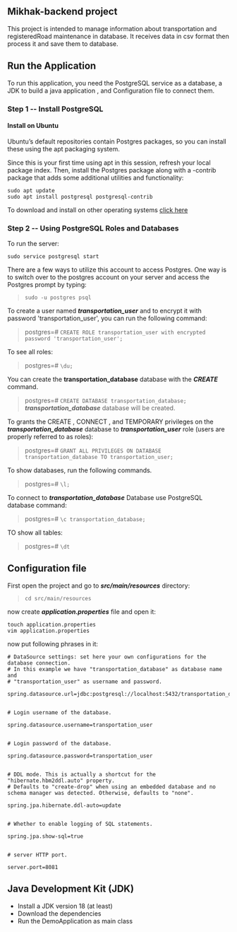 ## Mikhak-backend project
This project is intended to manage information about transportation and registeredRoad maintenance in database.
It receives data in csv format then process it and save them to database.

## Run the Application
To run this application, you need the PostgreSQL service as a database,
a JDK to build a java application , and Configuration file to connect them.

### Step 1 -- Install PostgreSQL
#### Install on Ubuntu
Ubuntu’s default repositories contain Postgres packages, so you can install these using the apt packaging system.

Since this is your first time using apt in this session, refresh your local package index. Then, install the Postgres
package along with a -contrib package that adds some additional utilities and functionality:

```
sudo apt update
sudo apt install postgresql postgresql-contrib
```

To download and install on other operating systems  [click here](https://www.postgresql.org/download/)

### Step 2 -- Using PostgreSQL Roles and Databases

To run the server:

`sudo service postgresql start`

There are a few ways to utilize this account to access Postgres. One way is to switch over to the postgres account on
your server and access the Postgres prompt by typing:
> `sudo -u postgres psql`

To create a user named **_transportation_user_** and to encrypt it with password 'transportation_user',
you can run the following command:
> postgres=# `CREATE ROLE transportation_user with encrypted password 'transportation_user';`

To see all roles:
> postgres=# `\du;`

You can create the **transportation_database** database with the _**CREATE**_ command.
> postgres=# `CREATE DATABASE transportation_database;`
_**transportation_database**_ database will be created.

To grants the CREATE , CONNECT , and TEMPORARY privileges on the **_transportation_database_** database to
**_transportation_user_** role (users are properly referred to as roles):
> postgres=# `GRANT ALL PRIVILEGES ON DATABASE transportation_database TO transportation_user;`

To show databases, run the following commands.
> postgres=# `\l;`
>
To connect to _**transportation_database**_ Database use PostgreSQL database command:
> postgres=# `\c transportation_database;`

TO show all tables:
> postgres=# `\dt`
## Configuration file
First open the project and go to _**src/main/resources**_ directory:

>  `cd src/main/resources`

now create _**application.properties**_ file and open it:

```
touch application.properties
vim application.properties
```

now put following phrases in it:

``` 
# DataSource settings: set here your own configurations for the database connection.
# In this example we have "transportation_database" as database name and 
# "transportation_user" as username and password.

spring.datasource.url=jdbc:postgresql://localhost:5432/transportation_database 


# Login username of the database.

spring.datasource.username=transportation_user


# Login password of the database.

spring.datasource.password=transportation_user


# DDL mode. This is actually a shortcut for the "hibernate.hbm2ddl.auto" property.
# Defaults to "create-drop" when using an embedded database and no schema manager was detected. Otherwise, defaults to "none".

spring.jpa.hibernate.ddl-auto=update


# Whether to enable logging of SQL statements.

spring.jpa.show-sql=true


# server HTTP port.

server.port=8081

```

## Java Development Kit (JDK)
* Install a JDK version 18 (at least)
* Download the dependencies
* Run the DemoApplication as main class
